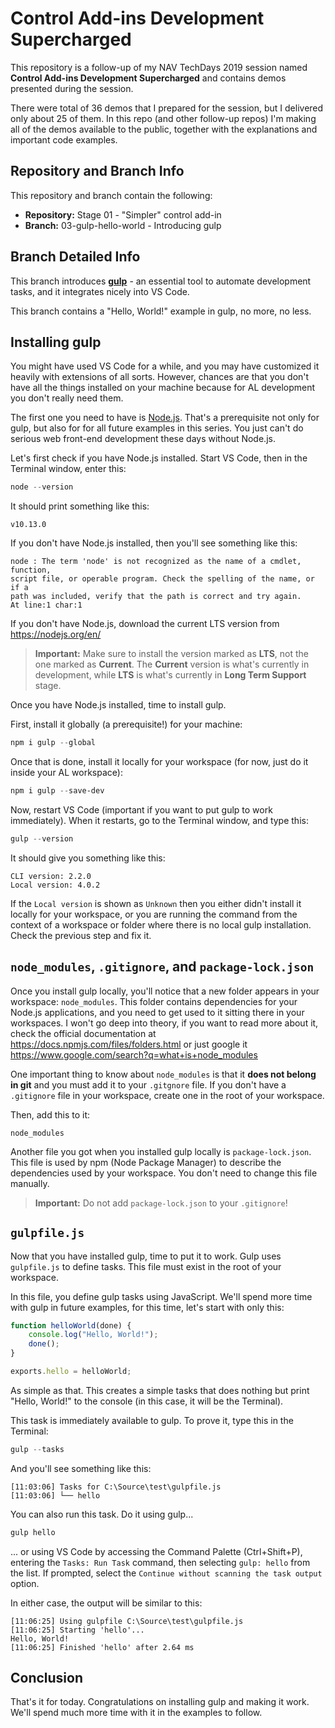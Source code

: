 # Control Add-ins Development Supercharged

This repository is a follow-up of my NAV TechDays 2019 session named **Control Add-ins
Development Supercharged** and contains demos presented during the session.

There were total of 36 demos that I prepared for the session, but I delivered only about
25 of them. In this repo (and other follow-up repos) I'm making all of the demos available
to the public, together with the explanations and important code examples.

## Repository and Branch Info

This repository and branch contain the following:
* **Repository:** Stage 01 - "Simpler" control add-in
* **Branch:** 03-gulp-hello-world - Introducing gulp

## Branch Detailed Info

This branch introduces [**gulp**](https://gulpjs.com/) - an essential tool to automate
development tasks, and it integrates nicely into VS Code.

This branch contains a "Hello, World!" example in gulp, no more, no less.

## Installing gulp

You might have used VS Code for a while, and you may have customized it heavily with extensions
of all sorts. However, chances are that you don't have all the things installed on your machine
because for AL development you don't really need them.

The first one you need to have is [Node.js](https://nodejs.org/). That's a prerequisite not only
for gulp, but also for for all future examples in this series. You just can't do serious web
front-end development these days without Node.js.

Let's first check if you have Node.js installed. Start VS Code, then in the Terminal window,
enter this:

```PowerShell
node --version
```

It should print something like this:

```
v10.13.0
```

If you don't have Node.js installed, then you'll see something like this:

```
node : The term 'node' is not recognized as the name of a cmdlet, function,
script file, or operable program. Check the spelling of the name, or if a
path was included, verify that the path is correct and try again.
At line:1 char:1
```

If you don't have Node.js, download the current LTS version from https://nodejs.org/en/

> **Important:** Make sure to install the version marked as **LTS**, not the one marked
as **Current**. The **Current** version is what's currently in development, while **LTS**
is what's currently in **Long Term Support** stage.

Once you have Node.js installed, time to install gulp.

First, install it globally (a prerequisite!) for your machine:

```PowerShell
npm i gulp --global
```

Once that is done, install it locally for your workspace (for now, just do it inside
your AL workspace):

```PowerShell
npm i gulp --save-dev
```

Now, restart VS Code (important if you want to put gulp to work immediately). When it
restarts, go to the Terminal window, and type this:

```PowerShell
gulp --version
```

It should give you something like this:

```
CLI version: 2.2.0
Local version: 4.0.2
```

If the `Local version` is shown as `Unknown` then you either didn't install it locally
for your workspace, or you are running the command from the context of a workspace or
folder where there is no local gulp installation. Check the previous step and fix it.

## `node_modules`, `.gitignore`, and `package-lock.json`

Once you install gulp locally, you'll notice that a new folder appears in your workspace:
`node_modules`. This folder contains dependencies for your Node.js applications, and
you need to get used to it sitting there in your workspaces. I won't go deep into theory,
if you want to read more about it, check the official documentation at https://docs.npmjs.com/files/folders.html
or just google it https://www.google.com/search?q=what+is+node_modules

One important thing to know about `node_modules` is that it **does not belong in git**
and you must add it to your `.gitgnore` file. If you don't have a `.gitignore` file in
your workspace, create one in the root of your workspace.

Then, add this to it:

```
node_modules
```

Another file you got when you installed gulp locally is `package-lock.json`. This file
is used by npm (Node Package Manager) to describe the dependencies used by your workspace.
You don't need to change this file manually.

> **Important:** Do not add `package-lock.json` to your `.gitignore`!

## `gulpfile.js`

Now that you have installed gulp, time to put it to work. Gulp uses `gulpfile.js`
to define tasks. This file must exist in the root of your workspace.

In this file, you define gulp tasks using JavaScript. We'll spend more time with gulp
in future examples, for this time, let's start with only this:

```JavaScript
function helloWorld(done) {
    console.log("Hello, World!");
    done();
}

exports.hello = helloWorld;
```

As simple as that. This creates a simple tasks that does nothing but print "Hello, World!"
to the console (in this case, it will be the Terminal).

This task is immediately available to gulp. To prove it, type this in the Terminal:

```PowerShell
gulp --tasks
```

And you'll see something like this:

```
[11:03:06] Tasks for C:\Source\test\gulpfile.js
[11:03:06] └── hello
```

You can also run this task. Do it using gulp...

```PowerShell
gulp hello
```

... or using VS Code by accessing the Command Palette (Ctrl+Shift+P), entering the
`Tasks: Run Task` command, then selecting `gulp: hello` from the list. If prompted,
select the `Continue without scanning the task output` option.

In either case, the output will be similar to this:

```
[11:06:25] Using gulpfile C:\Source\test\gulpfile.js
[11:06:25] Starting 'hello'...
Hello, World!
[11:06:25] Finished 'hello' after 2.64 ms
```

## Conclusion

That's it for today. Congratulations on installing gulp and making it work. We'll
spend much more time with it in the examples to follow.

